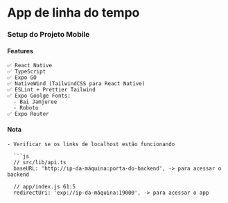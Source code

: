 # App de linha do tempo

  ### Setup do Projeto Mobile

  #### Features
  
    ✅ React Native
    ✅ TypeScript
    ✅ Expo GO
    ✅ NativeWind (TailwindCSS para React Native)
    ✅ ESLint + Prettier Tailwind
    ✅ Expo Goolge Fonts: 
      - Bai Jamjuree 
      - Roboto
    ✅ Expo Router

  #### Nota
    - Verificar se os links de localhost estão funcionando
      
      ```js
      // src/lib/api.ts
      baseURL: 'http://ip-da-máquina:porta-do-backend', -> para acessar o backend

      // app/index.js 61:5
      redirectUri: 'exp://ip-da-máquina:19000', -> para acessar o app

